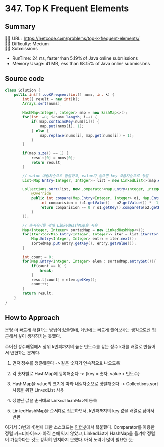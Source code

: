 # 347. Top K Frequent Elements

## Summary

🙇‍♂️ URL : https://leetcode.com/problems/top-k-frequent-elements/  
🤷‍♂️ Difficulty: Medium  
💆‍♂️ Submissions

- RunTime: 24 ms, faster than 5.19% of Java online submissions
- Memory Usage: 41 MB, less than 98.15% of Java online submissions

## Source code

```java
class Solution {
    public int[] topKFrequent(int[] nums, int k) {
        int[] result = new int[k];
        Arrays.sort(nums);

        HashMap<Integer, Integer> map = new HashMap<>();
        for(int i=0; i<nums.length; i++) {
            if(!map.containsKey(nums[i])) {
                map.put(nums[i], 1);
            } else {
                map.replace(nums[i], map.get(nums[i]) + 1);
            }
        }

        if(map.size() == 1) {
            result[0] = nums[0];
            return result;
        }

        // value 내림차순으로 정렬하고, value가 같으면 key 오름차순으로 정렬
        List<Map.Entry<Integer, Integer>> list = new LinkedList<>(map.entrySet());

        Collections.sort(list, new Comparator<Map.Entry<Integer, Integer>>() {
            @Override
            public int compare(Map.Entry<Integer, Integer> o1, Map.Entry<Integer, Integer> o2) {
                int comparision = (o1.getValue() - o2.getValue()) * -1;
                return comparision == 0 ? o1.getKey().compareTo(o2.getKey()) : comparision;
            }
        });

        // 순서유지를 위해 LinkedHashMap을 사용
        Map<Integer, Integer> sortedMap = new LinkedHashMap<>(); 
        for(Iterator<Map.Entry<Integer, Integer>> iter = list.iterator(); iter.hasNext();){
            Map.Entry<Integer, Integer> entry = iter.next();
            sortedMap.put(entry.getKey(), entry.getValue());
        }

        int count = 0;
        for(Map.Entry<Integer, Integer> elem : sortedMap.entrySet()){
            if(count == k) {
                break;
            }
            result[count] = elem.getKey();
            count++;
        }
        return result;
    }
}
```

## How to Approach

분명 더 빠르게 해결하는 방법이 있을텐데, 이번에는 빠르게 풀어보자는 생각으로만 접근해서 깊이 생각하지는 못했다.

주어진 정수배열에서 상위 k번째까지의 높은 빈도수를 갖는 정수 k개를 배열로 만들어서 반환하는 문제다. 

1) 먼저 정수를 정렬해준다 -> 같은 숫자가 연속적으로 나오도록

2) 각 숫자별로 HashMap에 등록해준다 -> {key = 숫자, value = 빈도수}

3) HashMap을 value의 크기에 따라 내림차순으로 정렬해준다 -> Collections.sort 사용을 위한 LinkedList 사용

4) 정렬된 값을 순서대로 LinkedHashMap에 등록

5) LinkedHashMap을 순서대로 접근하면서, k번째까지의 key 값을 배열로 담아서 반환

여기서 3)번과 4)번에 대한 소스코드는 [인터넷](https://cornswrold.tistory.com/114)에서 복붙했다. Comparator를 이용한 정렬 커스터마이즈가 아직 손에 익지 않았고, LinkedList에 HashMap을 옮겨야 정렬이 가능하다는 것도 정확히 인지하지 못했다. 아직 노력이 많이 필요한 듯;
